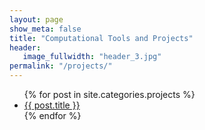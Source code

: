 ```yaml
---
layout: page
show_meta: false
title: "Computational Tools and Projects"
header:
   image_fullwidth: "header_3.jpg"
permalink: "/projects/"
---
```

<ul>
    {% for post in site.categories.projects %}
    <li><a href="{{ site.url }}{{ site.baseurl }}{{ post.url }}">{{ post.title }}</a></li>
    {% endfor %}
</ul>
